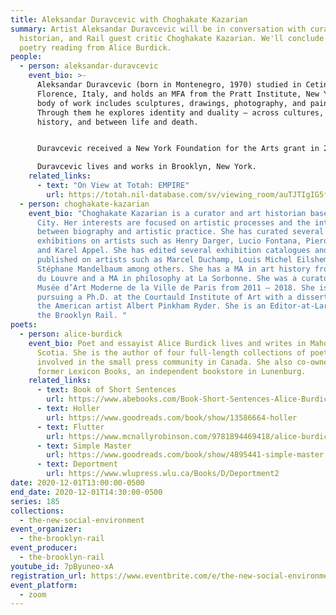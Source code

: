 ```yaml
---
title: Aleksandar Duravcevic with Choghakate Kazarian
summary: Artist Aleksandar Duravcevic will be in conversation with curator, art
  historian, and Rail guest critic Choghakate Kazarian. We'll conclude with a
  poetry reading from Alice Burdick.
people:
  - person: aleksandar-duravcevic
    event_bio: >-
      Aleksandar Duravcevic (born in Montenegro, 1970) studied in Cetinje and
      Florence, Italy, and holds an MFA from the Pratt Institute, New York. His
      body of work includes sculptures, drawings, photography, and paintings.
      Through them he explores identity and duality – across cultures, within
      history, and between life and death.


      Duravcevic received a New York Foundation for the Arts grant in 2005, and his work has been included in exhibitions at The Museum of Fine Arts, Boston, the Pennsylvania Academy of Fine Arts, Philadelphia, and MoMA PS1, New York. His work is part of the permanent collections at The Uffizi in Florence, The Brooklyn Museum, and The Metropolitan Museum of Art in New York. A native of Montenegro and its representative at the 56th Venice Biennale in 2015, he was included again as part of the 58th Venice Biennale in 2019 with the exhibition Artists Need to Create on the Same Scale that Society Has the Capacity to Destroy: Mare Nostrum.

      Duravcevic lives and works in Brooklyn, New York.
    related_links:
      - text: "On View at Totah: EMPIRE"
        url: https://totah.nil-database.com/sv/viewing_room/auTJTIgIG5fK/
  - person: choghakate-kazarian
    event_bio: "Choghakate Kazarian is a curator and art historian based in New York
      City. Her interests are focused on artistic processes and the interaction
      between biography and artistic practice. She has curated several
      exhibitions on artists such as Henry Darger, Lucio Fontana, Piero Manzoni
      and Karel Appel. She has edited several exhibition catalogues and
      published on artists such as Marcel Duchamp, Louis Michel Eilshemius,
      Stéphane Mandelbaum among others. She has a MA in art history from Ecole
      du Louvre and a MA in philosophy at La Sorbonne. She was a curator at the
      Musée d’Art Moderne de la Ville de Paris from 2011 — 2018. She is now
      pursuing a Ph.D. at the Courtauld Institute of Art with a dissertation on
      the American artist Albert Pinkham Ryder. She is an Editor-at-Large for
      the Brooklyn Rail. "
poets:
  - person: alice-burdick
    event_bio: Poet and essayist Alice Burdick lives and writes in Mahone Bay, Nova
      Scotia. She is the author of four full-length collections of poetry and is
      involved in the small press community in Canada. She also co-owned the
      former Lexicon Books, an independent bookstore in Lunenburg.
    related_links:
      - text: Book of Short Sentences
        url: https://www.abebooks.com/Book-Short-Sentences-Alice-Burdick-Stuart/22525387896/bd?cm_mmc=ggl-_-US_Shopp_Trade-_-naa-_-naa&gclid=EAIaIQobChMI6ffWrvOb7QIVD4taBR31TwZwEAQYASABEgKMK_D_BwE
      - text: Holler
        url: https://www.goodreads.com/book/show/13586664-holler
      - text: Flutter
        url: https://www.mcnallyrobinson.com/9781894469418/alice-burdick/flutter
      - text: Simple Master
        url: https://www.goodreads.com/book/show/4895441-simple-master
      - text: Deportment
        url: https://www.wlupress.wlu.ca/Books/D/Deportment2
date: 2020-12-01T13:00:00-0500
end_date: 2020-12-01T14:30:00-0500
series: 185
collections:
  - the-new-social-environment
event_organizer:
  - the-brooklyn-rail
event_producer:
  - the-brooklyn-rail
youtube_id: 7pByuneo-xA
registration_url: https://www.eventbrite.com/e/the-new-social-environment-184-aleksandar-duravcevic-tickets-129763798013
event_platform:
  - zoom
---
```

